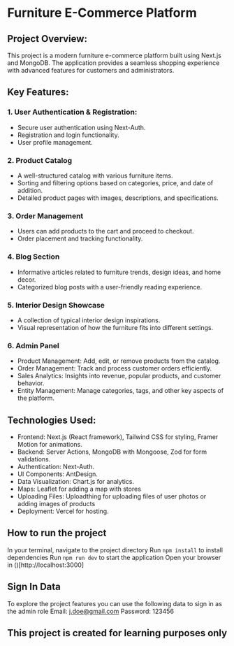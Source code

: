 # Furniture E-Commerce Platform

## Project Overview:
This project is a modern furniture e-commerce platform built using Next.js and MongoDB. The application provides a seamless shopping experience with advanced features for customers and administrators.

## Key Features:

### 1. User Authentication & Registration: 
- Secure user authentication using Next-Auth.
- Registration and login functionality.
- User profile management.

### 2. Product Catalog
- A well-structured catalog with various furniture items.
- Sorting and filtering options based on categories, price, and date of addition.
- Detailed product pages with images, descriptions, and specifications.

### 3. Order Management
- Users can add products to the cart and proceed to checkout.
- Order placement and tracking functionality.

### 4. Blog Section
- Informative articles related to furniture trends, design ideas, and home decor.
- Categorized blog posts with a user-friendly reading experience.

### 5. Interior Design Showcase
- A collection of typical interior design inspirations.
- Visual representation of how the furniture fits into different settings.

### 6. Admin Panel
- Product Management: Add, edit, or remove products from the catalog.
- Order Management: Track and process customer orders efficiently.
- Sales Analytics: Insights into revenue, popular products, and customer behavior.
- Entity Management: Manage categories, tags, and other key aspects of the platform.

## Technologies Used:
- Frontend: Next.js (React framework), Tailwind CSS for styling, Framer Motion for animations.
- Backend: Server Actions, MongoDB with Mongoose, Zod for form validations.
- Authentication: Next-Auth.
- UI Components: AntDesign.
- Data Visualization: Chart.js for analytics.
- Maps: Leaflet for adding a map with stores
- Uploading Files: Uploadthing for uploading files of user photos or adding images of products
- Deployment: Vercel for hosting.

## How to run the project
In your terminal, navigate to the project directory
Run `npm install` to install dependencies
Run `npm run dev` to start the application
Open your browser in ()[http://localhost:3000]

## Sign In Data
To explore the project features you can use the following data to sign in as the admin role
Email: j.doe@gmail.com
Password: 123456

## This project is created for learning purposes only
